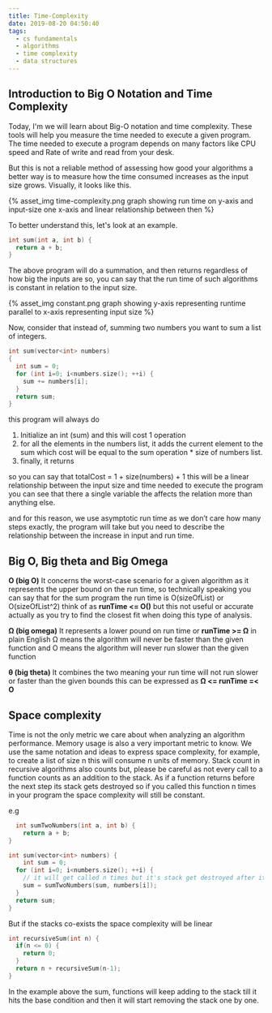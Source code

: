 ```yaml
---
title: Time-Complexity
date: 2019-08-20 04:50:40
tags:
  - cs fundamentals
  - algorithms
  - time complexity
  - data structures
---
```


## Introduction to Big O Notation and Time Complexity

Today, I'm we will learn about Big-O notation and time complexity.
These tools will help you measure the time needed to execute a given program.
The time needed to execute a program depends on many factors like CPU speed and Rate of write and read from your desk.

But this is not a reliable method of assessing how good your algorithms
a better way is to measure how the time consumed increases as the input size grows.
Visually, it looks like this.

{% asset_img time-complexity.png graph showing run time on y-axis and input-size one x-axis and linear relationship between then %}

To better understand this, let's look at an example.

```cpp
int sum(int a, int b) {
  return a + b;
}
```

The above program will do a summation, and then returns
regardless of how big the inputs are so, you can say that the run time
of such algorithms is constant in relation to the input size.

{% asset_img constant.png graph showing y-axis representing runtime parallel to x-axis representing input size %}

Now, consider that instead of, summing two numbers you want to sum a list of integers.

```cpp
int sum(vector<int> numbers)
{
  int sum = 0;
  for (int i=0; i<numbers.size(); ++i) {
    sum += numbers[i];
  }
  return sum;
}
```

this program will always do

1. Initialize an int (sum) and this will cost 1 operation
2. for all the elements in the numbers list, it adds the current element to the sum
   which cost will be equal to the sum operation \* size of numbers list.
3. finally, it returns

so you can say that totalCost = 1 + size(numbers) + 1
this will be a linear relationship between the input size and time needed to execute the program
you can see that there a single variable the affects the relation more than anything else.

and for this reason, we use asymptotic run time as we don’t care how many steps exactly, the program will take but you need to describe the relationship between the increase in input and run time.

## Big O, Big theta and Big Omega

**O (big O)**
It concerns the worst-case scenario for a given algorithm as it represents the upper bound on the run time,
so technically speaking you can say that for the sum program the run time is O(sizeOfList) or O(sizeOfList^2)
think of as **runTime <= O()**
but this not useful or accurate actually as you try to find the closest fit when doing
this type of analysis.

**&Omega; (big omega)**
It represents a lower pound on run time or **runTime >= &Omega;**
in plain English &Omega; means the algorithm will never be faster than the given function
and O means the algorithm will never run slower than the given function

**&theta; (big theta)**
It combines the two meaning your run time will not run slower or faster than the given bounds
this can be expressed as **&Omega; <= runTime =< O**

## Space complexity

Time is not the only metric we care about when analyzing an algorithm performance.
Memory usage is also a very important metric to know.
We use the same notation and ideas to express space complexity,
for example, to create a list of size n this will consume n units of memory.
Stack count in recursive algorithms also counts but,
please be careful as not every call to a function counts as an addition to the stack.
As if a function returns before the next step its stack gets destroyed
so if you called this function n times in your program the space complexity will still be constant.

e.g

```cpp
  int sumTwoNumbers(int a, int b) {
    return a + b;
}

int sum(vector<int> numbers) {
    int sum = 0;
  for (int i=0; i<numbers.size(); ++i) {
    // it will get called n times but it's stack get destroyed after it returns
    sum = sumTwoNumbers(sum, numbers[i]);
  }
  return sum;
}
```

But if the stacks co-exists the space complexity will be linear

```cpp
int recursiveSum(int n) {
  if(n <= 0) {
    return 0;
  }
  return n + recursiveSum(n-1);
}
```

In the example above the sum, functions will keep adding to the stack
till it hits the base condition and then it will start removing the stack one by one.
